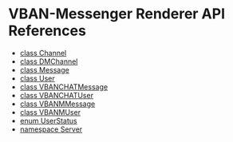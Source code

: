 # VBAN-Messenger Renderer API References
- [class Channel](/docs/Classes/Channel.md)
- [class DMChannel](/docs/Classes/DMChannel.md)
- [class Message](/docs/Classes/Message.md)
- [class User](/docs/Classes/User.md)
- [class VBANCHATMessage]()
- [class VBANCHATUser]()
- [class VBANMMessage]()
- [class VBANMUser](/docs/Classes/VBANMUser.md)
- [enum UserStatus](/docs/Enums/UserStatus.md)
- [namespace Server](/docs/Namespaces/Server.md)